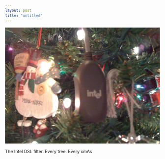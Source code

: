 ```yaml
---
layout: post
title: "untitled"
---
```


                  
<p><img src="/hodsmedia/260052346.jpg"/></p>


<p>The Intel DSL filter. Every tree. Every xmAs</p>


     
